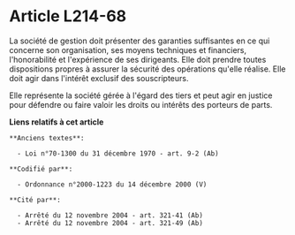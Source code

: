 # Article L214-68

La société de gestion doit présenter des garanties suffisantes en ce qui concerne son organisation, ses moyens techniques et
financiers, l'honorabilité et l'expérience de ses dirigeants. Elle doit prendre toutes dispositions propres à assurer la
sécurité des opérations qu'elle réalise. Elle doit agir dans l'intérêt exclusif des souscripteurs.

Elle représente la société gérée à l'égard des tiers et peut agir en justice pour défendre ou faire valoir les droits ou
intérêts des porteurs de parts.

**Liens relatifs à cet article**

	**Anciens textes**:

	  - Loi n°70-1300 du 31 décembre 1970 - art. 9-2 (Ab)

	**Codifié par**:

	  - Ordonnance n°2000-1223 du 14 décembre 2000 (V)

	**Cité par**:

	  - Arrêté du 12 novembre 2004 - art. 321-41 (Ab)
	  - Arrêté du 12 novembre 2004 - art. 321-49 (Ab)
